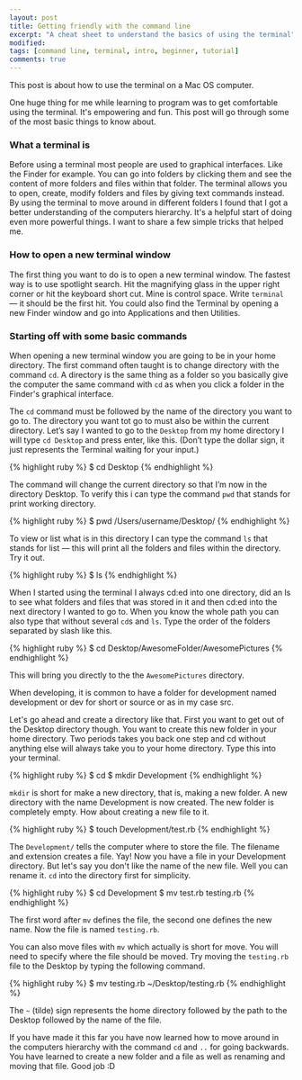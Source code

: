 ```yaml
---
layout: post
title: Getting friendly with the command line
excerpt: "A cheat sheet to understand the basics of using the terminal"
modified:
tags: [command line, terminal, intro, beginner, tutorial]
comments: true
---
```

This post is about how to use the terminal on a Mac OS computer.

One huge thing for me while learning to program was to get comfortable using the
terminal. It's empowering and fun. This post will go through some of the most basic things to know about.

### What a terminal is

Before using a terminal most people are used to graphical interfaces. Like the Finder for example. You can go into folders by clicking them and see the content of more folders and files within that folder. The terminal allows you to open, create, modify folders and files by giving text commands instead. By using the terminal to move around in different folders I found that I got a better understanding of the computers hierarchy. It's a helpful start of doing even more powerful things. I want to share a few simple tricks that helped me.

### How to open a new terminal window

The first thing you want to do is to open a new terminal window. The fastest way is to use spotlight search. Hit the magnifying glass in the upper right corner or hit the keyboard short cut. Mine is control space. Write `terminal` — it should be the first hit. You could also find the Terminal by opening a new Finder window and go into Applications and then Utilities.

### Starting off with some basic commands

When opening a new terminal window you are going to be in your home directory. The first command often taught is to change directory with the command `cd`. A directory is the same thing as a folder so you basically give the computer the same command with `cd` as when you click a folder in the Finder's graphical interface.

The `cd` command must be followed by the name of the directory you want to go to.
The directory you want tot go to must also be within the current directory. Let’s say I wanted to go to the `Desktop` from my home directory I will type `cd Desktop` and press enter, like this. (Don’t type the dollar sign, it just represents the Terminal waiting for your input.)

{% highlight ruby %}
$ cd Desktop
{% endhighlight %}

The command will change the current directory so that I’m now in the directory
Desktop. To verify this i can type the command `pwd` that stands for print working directory.

{% highlight ruby %}
$ pwd
/Users/username/Desktop/
{% endhighlight %}

To view or list what is in this directory I can type the command `ls` that stands
for list — this will print all the folders and files within the directory. Try it out.

{% highlight ruby %}
$ ls
{% endhighlight %}

When I started using the terminal I always cd:ed into one directory, did an ls to see what folders and files that was stored in it and then cd:ed into
the next directory I wanted to go to. When you know the whole path
you can also type that without several `cd`s and `ls`. Type the order of the
folders separated by slash like this.

{% highlight ruby %}
$ cd Desktop/AwesomeFolder/AwesomePictures
{% endhighlight %}

This will bring you directly to the the `AwesomePictures` directory.

When developing, it is common to have a folder for development named development or dev for short or source or as in my case src.

Let's go ahead and create a directory like that. First you want to get out of the Desktop directory though. You want to create this new folder in your home directory. Two periods takes you back one step and cd without anything else will always take you to your home directory. Type this into your terminal.

{% highlight ruby %}
$ cd
$ mkdir Development
{% endhighlight %}

`mkdir` is short for make a new directory, that is, making a new folder.
A new directory with the name Development is now created. The new folder is completely empty. How about creating a new file to it.

{% highlight ruby %}
$ touch Development/test.rb
{% endhighlight %}

The `Development/` tells the computer where to store the file. The filename and extension creates a file. Yay! Now you have a file in your Development directory. But let's say you don't like the name of the new file. Well you can rename it. `cd` into the directory first for simplicity.

{% highlight ruby %}
$ cd Development
$ mv test.rb testing.rb
{% endhighlight %}

The first word after `mv` defines the file, the second one defines the new name. Now the file is named `testing.rb`.

You can also move files with `mv` which actually is short for move. You will need to specify where the file should be moved. Try moving the `testing.rb` file to the Desktop by typing the following command.

{% highlight ruby %}
$ mv testing.rb ~/Desktop/testing.rb
{% endhighlight %}

The `~` (tilde) sign represents the home directory followed by the path to the Desktop followed by the name of the file.

If you have made it this far you have now learned how to move around in the computers hierarchy with the command `cd` and `..` for going backwards. You have learned to create a new folder and a file as well as renaming and moving that file. Good job :D

